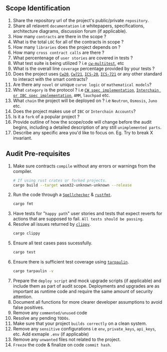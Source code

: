 ## Scope Identification
1. Share the repository url of the project's public/private `repository`.
2. Share all relavent `documentation` i.e whitepapers, specifications, architecture diagrams, discussion forum (if applicable).
3. How many `contracts` are there in the scope ?
4. What is the total `LOC` for all of the contracts in scope ?
5. How many `libraries` does the project depends on ?
6. How many `cross contract calls` are there ?
7. What percentenage of `user stories` are covered in tests ?
8. What test suite is being utilized ? i.e [`cw-multitest`](https://github.com/CosmWasm/cw-multi-test), etc
9. What is the overall line `coverage` percentage provided by your tests ?
10. Does the project uses [`Cw20`](https://github.com/CosmWasm/cw-plus/blob/main/packages/cw20/README.md), [`Cw721`](https://github.com/CosmWasm/cw-nfts/blob/main/packages/cw721/README.md), [`ICS-20`](https://github.com/cosmos/ibc/blob/main/spec/app/ics-020-fungible-token-transfer/README.md), [`ICS-721`](https://github.com/cosmos/ibc/tree/main/spec/app/ics-721-nft-transfer) or any other standard to interact with the smart contracts? 
11. Are there any `novel` or unique `curve logic` or `mathematical models`? 
12. What `category` is the protocol ? i.e [`CW spec implementation`](https://github.com/CosmWasm/cw-plus), [`Interchain or IBC spec implementation`](https://github.com/cosmos/ibc), `AMM`, `lauchpad` etc.
13. What `chain` the project will be deployed on ? i.e `Neutron`, `Osmosis`, `Juno` etc.
14. Does the project makes use of `IBC` or `Interchain Accounts`?
15. Is it a `fork` of a popular project ?
16. Provide outline of how the scope/code will change before the audit begins, including a detailed description of any still `unimplemented parts`.
17. Describe any specific area you'd like to focus on. Eg. Try to break X invariant.
    

## Audit Pre-requisites
1. Make sure contracts `compile` without any errors or warnings from the compiler.
   ```sh
   # If using rust crates or forked projects.
   cargo build --target wasm32-unknown-unknown --release
   ```
2. Run the code through a [`Spellchecker`](https://github.com/hunspell/hunspell) & [`rustfmt`](https://github.com/rust-lang/rustfmt).
   ```sh
   cargo fmt
   ```
3. Have tests for "`happy path`" user stories and tests that expect reverts for actions that are supposed to fail. `All tests should be passing`.
4. Resolve all issues returned by [`clippy`](https://github.com/rust-lang/rust-clippy).
   ```sh
   cargo clippy
   ```
5. Ensure all test cases pass sucessfully.
   ```sh
   cargo test
   ```
6. Ensure there is sufficient test coverage using [`tarpaulin`](https://github.com/xd009642/tarpaulin).
   ```sh
   cargo tarpaulin -v
   ```
7. Prepare the `deploy script` and mock upgrade scripts (if applicable) and include them as part of audit scope. Deployments and upgrades are as important as runtime code and require the same amount of security attention.
8. Document all functions for more clearer developer assumptions to avoid false positives.
9.  Remove any `commented/unused` code
10. Resolve any pending `TODOs`.
11. Make sure that your project `builds correctly` on a clean system.
12. Remove any `sensitive` configurations i.e `env`, `private_keys`, `api_keys`, etc. Add exmaple `.env` (if applicable)
13. Remove any `unwanted` files not related to the project.
14. `Freeze` the code & finalize on code `commit hash`.